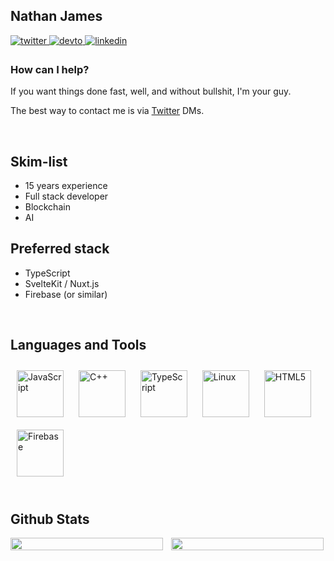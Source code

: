 ## Nathan James


<a href="https://twitter.com/nsjames_" target="_blank">
<img src=https://img.shields.io/badge/twitter-%2300acee.svg?&style=for-the-badge&logo=twitter&logoColor=white alt=twitter style="margin-bottom: 5px;" />
</a>
<a href="https://dev.to/nsjames" target="_blank">
<img src=https://img.shields.io/badge/dev.to-%2308090A.svg?&style=for-the-badge&logo=dev.to&logoColor=white alt=devto style="margin-bottom: 5px;" />
</a>
<a href="https://linkedin.com/in/nathan-s-james" target="_blank">
<img src=https://img.shields.io/badge/linkedin-%231E77B5.svg?&style=for-the-badge&logo=linkedin&logoColor=white alt=linkedin style="margin-bottom: 5px;" />
</a>  




### How can I help?
If you want things done fast, well, and without bullshit, I'm your guy.

The best way to contact me is via [Twitter](https://twitter.com/nsjames_) DMs.

<br/>  


## Skim-list
- 15 years experience
- Full stack developer
- Blockchain
- AI

## Preferred stack
- TypeScript
- SvelteKit / Nuxt.js
- Firebase (or similar)

<br/>  


## Languages and Tools
<div align="left">  
<a href="https://www.javascript.com/" target="_blank"><img style="margin: 10px" src="https://profilinator.rishav.dev/skills-assets/javascript-original.svg" alt="JavaScript" height="75" /></a>  
<a href="https://www.cplusplus.com/" target="_blank"><img style="margin: 10px" src="https://profilinator.rishav.dev/skills-assets/cplusplus-original.svg" alt="C++" height="75" /></a>  
<a href="https://www.typescriptlang.org/" target="_blank"><img style="margin: 10px" src="https://profilinator.rishav.dev/skills-assets/typescript-original.svg" alt="TypeScript" height="75" /></a>  
<a href="https://www.linux.org/" target="_blank"><img style="margin: 10px" src="https://profilinator.rishav.dev/skills-assets/linux-original.svg" alt="Linux" height="75" /></a>  
<a href="https://en.wikipedia.org/wiki/HTML5" target="_blank"><img style="margin: 10px" src="https://profilinator.rishav.dev/skills-assets/html5-original-wordmark.svg" alt="HTML5" height="75" /></a>  
<a href="https://firebase.google.com/" target="_blank"><img style="margin: 10px" src="https://profilinator.rishav.dev/skills-assets/firebase.png" alt="Firebase" height="75" /></a>  
</div>  

<br/>  


## Github Stats
<div style="display: flex; gap: 10px; justify-content: stretch;">
    <img src="https://github-readme-stats.vercel.app/api?username=nsjames&show_icons=true&count_private=true&hide_border=true" align="left" style="width: 100%" height="100%" />
    <img src="https://github-readme-stats.vercel.app/api/top-langs/?username=nsjames&hide_border=true&layout=compact" align="left" style="width: 100%" height="100%" />
</div>

